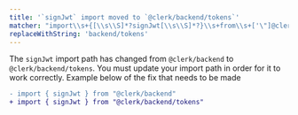 ```yaml
---
title: '`signJwt` import moved to `@clerk/backend/tokens`'
matcher: "import\\s+{[\\s\\S]*?signJwt[\\s\\S]*?}\\s+from\\s+['\"]@clerk\\/(backend)['\"]"
replaceWithString: 'backend/tokens'
---
```


The `signJwt` import path has changed from `@clerk/backend` to `@clerk/backend/tokens`. You must update your import path in order for it to work correctly. Example below of the fix that needs to be made

```diff
- import { signJwt } from "@clerk/backend"
+ import { signJwt } from "@clerk/backend/tokens"
```
